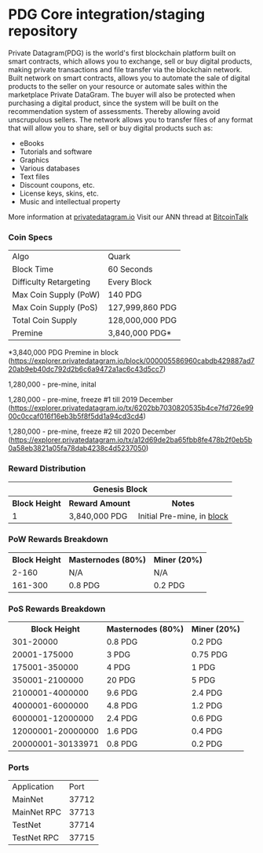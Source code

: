 PDG Core integration/staging repository
=====================================

Private Datagram(PDG) is the world's first blockchain platform built on smart contracts, which allows you to
exchange, sell or buy digital products, making private transactions and file transfer via the blockchain
network. Built network on smart contracts, allows you to automate the sale of digital products to the
seller on your resource or automate sales within the marketplace Private DataGram. The buyer will also
be protected when purchasing a digital product, since the system will be built on the recommendation
system of assessments. Thereby allowing avoid unscrupulous sellers.
The network allows you to transfer files of any format that will allow you to share, sell or buy digital
products such as:
- eBooks
- Tutorials and software
- Graphics
- Various databases
- Text files
- Discount coupons, etc.
- License keys, skins, etc.
- Music and intellectual property


More information at [privatedatagram.io](https://privatedatagram.io) Visit our ANN thread at [BitcoinTalk](https://bitcointalk.org/index.php?topic=5084554)

### Coin Specs
<table>
<tr><td>Algo</td><td>Quark</td></tr>
<tr><td>Block Time</td><td>60 Seconds</td></tr>
<tr><td>Difficulty Retargeting</td><td>Every Block</td></tr>
<tr><td>Max Coin Supply (PoW)</td><td>140 PDG</td></tr>
<tr><td>Max Coin Supply (PoS)</td><td>127,999,860 PDG</td></tr>
<tr><td>Total Coin Supply </td><td>128,000,000 PDG</td></tr>
<tr><td>Premine</td><td>3,840,000 PDG*</td></tr>
</table>

*3,840,000 PDG Premine in block (https://explorer.privatedatagram.io/block/000005586960cabdb429887ad720ab9eb40dc792d2b6c6a9472a1ac6c43d5cc7)

1,280,000 - pre-mine, inital

1,280,000 - pre-mine, freeze #1 till 2019 December (https://explorer.privatedatagram.io/tx/6202bb7030820535b4ce7fd726e9900c0ccaf016f16eb3b5f8f5dd1a94cd3cd4)

1,280,000 - pre-mine, freeze #2 till 2020 December (https://explorer.privatedatagram.io/tx/a12d69de2ba65fbb8fe478b2f0eb5b0a58eb3821a05fa78dab4238c4d5237050)

### Reward Distribution

<table>
<th colspan=4>Genesis Block</th>
<tr><th>Block Height</th><th>Reward Amount</th><th>Notes</th></tr>
<tr><td>1</td><td>3,840,000 PDG</td><td>Initial Pre-mine, in <a href="https://explorer.privatedatagram.io/block/000005586960cabdb429887ad720ab9eb40dc792d2b6c6a9472a1ac6c43d5cc7">block</a></td></tr>
</table>

### PoW Rewards Breakdown

<table>
<th>Block Height</th><th>Masternodes (80%)</th><th>Miner (20%)</th>
<tr><td>2-160</td><td>N/A</td><td>N/A</td></tr>
<tr><td>161-300</td><td> 0.8 PDG</td><td> 0.2 PDG</td></tr>
</table>

### PoS Rewards Breakdown

<table>
<th>Block Height</th><th>Masternodes (80%)</th><th>Miner (20%)</th>
<tr><td>301-20000</td><td> 0.8 PDG</td><td> 0.2 PDG</td></tr>
<tr><td>20001-175000</td><td> 3 PDG</td><td> 0.75 PDG</td></tr>
<tr><td>175001-350000</td><td> 4 PDG</td><td> 1 PDG</td></tr>
<tr><td>350001-2100000</td><td> 20 PDG</td><td> 5 PDG</td></tr>
<tr><td>2100001-4000000</td><td> 9.6 PDG</td><td> 2.4 PDG</td></tr>
<tr><td>4000001-6000000</td><td> 4.8 PDG</td><td> 1.2 PDG</td></tr>
<tr><td>6000001-12000000</td><td> 2.4 PDG</td><td> 0.6 PDG</td></tr>
<tr><td>12000001-20000000</td><td> 1.6 PDG</td><td> 0.4 PDG</td></tr>
<tr><td>20000001-30133971</td><td> 0.8 PDG</td><td> 0.2 PDG</td></tr>
</table>

### Ports
<table>
<tr><td>Application</td><td>Port</td></tr>
<tr><td>MainNet</td><td>37712</td></tr>
<tr><td>MainNet RPC</td><td>37713</td></tr>
<tr><td>TestNet</td><td>37714</td></tr>
<tr><td>TestNet RPC</td><td>37715</td></tr>
</table>


